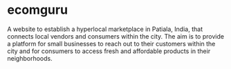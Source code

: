 # ecomguru
A website to establish a hyperlocal marketplace in Patiala, India, that connects local vendors and consumers within the city. The aim is to provide a platform for small businesses to reach out to their customers within the city and for consumers to access fresh and affordable products in their neighborhoods. 
